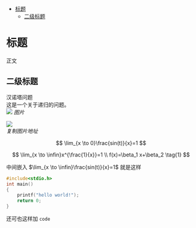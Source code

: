 - [标题](#标题)
  - [二级标题](#二级标题)
# 标题
正文
## 二级标题

汉诺塔问题  
这是一个关于递归的问题。  
![](1.jpg)
*图片*

![](https://th.wallhaven.cc/lg/l8/l83o92.jpg)   
*复制图片地址*



$$
\lim_{x \to 0}\frac{sin(t)}{x}=1
$$

$$
\lim_{x \to \infin}x^{\frac{1}{x}}=1
\\
f(x)=\beta_1 x+\beta_2
\tag{1}
$$

中间嵌入 $\lim_{x \to \infin}\frac{sin(t)}{x}=1$ 就是这样

```c
#include<stdio.h>
int main()
{
    printf("hello world!");
    return 0;
}
```  
还可也这样加 `code`


